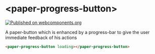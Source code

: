# \<paper-progress-button\>

[![Published on webcomponents.org](https://img.shields.io/badge/webcomponents.org-published-blue.svg)](https://www.webcomponents.org/element/FabianWilms/paper-progress-button)

A paper-button which is enhanced by a progress-bar to give the user immediate feedback of his actions


<!---
```
<custom-element-demo>
  <template>
    <script src="../webcomponentsjs/webcomponents-lite.js"></script>
    <link rel="import" href="paper-progress-button.html">
    <style is="custom-style">
    </style>
    <next-code-block></next-code-block>
  </template>
</custom-element-demo>
```
-->
```html
<paper-progress-button loading></paper-progress-button>
```
